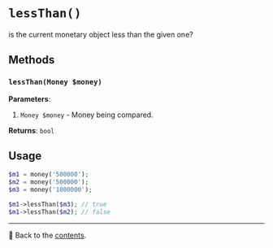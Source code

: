 # `lessThan()`

is the current monetary object less than the given one?

## Methods

### `lessThan(Money $money)`
**Parameters**:
1. `Money $money` - Money being compared.

**Returns**: `bool`

## Usage

```php
$m1 = money('500000');
$m2 = money('500000');
$m3 = money('1000000');

$m1->lessThan($m3); // true
$m1->lessThan($m2); // false
```

---

📌 Back to the [contents](/docs/04_money/README.md).
